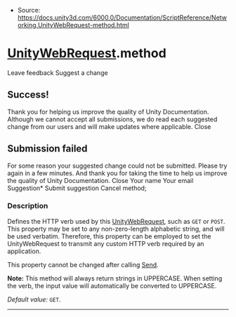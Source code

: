 * Source: https://docs.unity3d.com/6000.0/Documentation/ScriptReference/Networking.UnityWebRequest-method.html

#  [UnityWebRequest](https://docs.unity3d.com/6000.0/Documentation/ScriptReference/Networking.UnityWebRequest.html).method
Leave feedback
Suggest a change
## Success!
Thank you for helping us improve the quality of Unity Documentation. Although we cannot accept all submissions, we do read each suggested change from our users and will make updates where applicable.
Close
## Submission failed
For some reason your suggested change could not be submitted. Please <a>try again</a> in a few minutes. And thank you for taking the time to help us improve the quality of Unity Documentation.
Close
Your name Your email Suggestion* Submit suggestion
Cancel
method; 
### Description
Defines the HTTP verb used by this [UnityWebRequest](https://docs.unity3d.com/6000.0/Documentation/ScriptReference/Networking.UnityWebRequest.html), such as `GET` or `POST`.
This property may be set to any non-zero-length alphabetic string, and will be used verbatim. Therefore, this property can be employed to set the UnityWebRequest to transmit any custom HTTP verb required by an application.  
  
This property cannot be changed after calling [Send](https://docs.unity3d.com/6000.0/Documentation/ScriptReference/Networking.UnityWebRequest.Send.html).  
  
**Note:** This method will always return strings in UPPERCASE. When setting the verb, the input value will automatically be converted to UPPERCASE.  
  
_Default value:_ `GET`.
* * *
